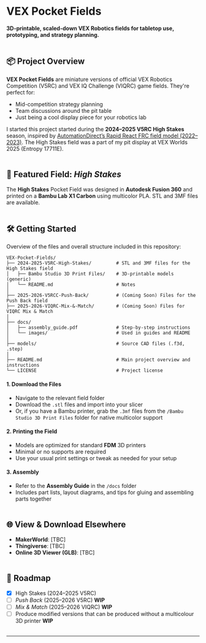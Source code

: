 # VEX Pocket Fields

**3D-printable, scaled-down VEX Robotics fields for tabletop use, prototyping, and strategy planning.**
<br></br>

## 📦 Project Overview

**VEX Pocket Fields** are miniature versions of official VEX Robotics Competition (V5RC) and VEX IQ Challenge (VIQRC) game fields. They're perfect for:
- Mid-competition strategy planning  
- Team discussions around the pit table  
- Just being a cool display piece for your robotics lab

I started this project started during the **2024–2025 V5RC High Stakes** season, inspired by [AutomationDirect’s Rapid React FRC field model (2022–2023)](https://library.automationdirect.com/2022-first-robotics-rapid-react-3d-printed-field/). The High Stakes field was a part of my pit display at VEX Worlds 2025 (Entropy 17711E).
<br></br>

## 🎯 Featured Field: *High Stakes*

The **High Stakes** Pocket Field was designed in **Autodesk Fusion 360** and printed on a **Bambu Lab X1 Carbon** using multicolor PLA. STL and 3MF files are available.
<br></br>

## 🛠 Getting Started
Overview of the files and overall structure included in this repository:
```
VEX-Pocket-Fields/
├── 2024-2025-V5RC-High-Stakes/         # STL and 3MF files for the High Stakes field
│   ├── Bambu Studio 3D Print Files/    # 3D-printable models (generic)
│   └── README.md                       # Notes
│
├── 2025-2026-V5RCC-Push-Back/          # (Coming Soon) Files for the Push Back field
├── 2025-2026-VIQRC-Mix-&-Match/        # (Coming Soon) Files for VIQRC Mix & Match
│
├── docs/
│   ├── assembly_guide.pdf              # Step-by-step instructions
│   └── images/                         # Used in guides and README
│
├── models/                             # Source CAD files (.f3d, .step)
│
├── README.md                           # Main project overview and instructions
└── LICENSE                             # Project license
```

#### 1. Download the Files  
- Navigate to the relevant field folder
- Download the `.stl` files and import into your slicer
- Or, if you have a Bambu printer, grab the `.3mf` files from the `/Bambu Studio 3D Print Files` folder for native multicolor support

#### 2. Printing the Field  
- Models are optimized for standard **FDM** 3D printers  
- Minimal or no supports are required  
- Use your usual print settings or tweak as needed for your setup

#### 3. Assembly  
- Refer to the **Assembly Guide** in the `/docs` folder  
- Includes part lists, layout diagrams, and tips for gluing and assembling parts together
<br></br>

## 🌐 View & Download Elsewhere
- **MakerWorld**: [TBC]  
- **Thingiverse**: [TBC]
- **Online 3D Viewer (GLB)**: [TBC]
<br></br>

## 🚧 Roadmap

- [X] High Stakes (2024–2025 V5RC)  
- [ ] *Push Back* (2025–2026 V5RC) **WIP**
- [ ] *Mix & Match* (2025–2026 VIQRC)  **WIP**
- [ ] Produce modified versions that can be produced without a multicolour 3D printer **WIP**
<br></br>
---
